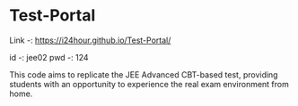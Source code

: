 # Test-Portal

Link -: https://i24hour.github.io/Test-Portal/

id -: jee02 pwd -: 124

This code aims to replicate the JEE Advanced CBT-based test, providing students with an opportunity to experience the real exam environment from home.
